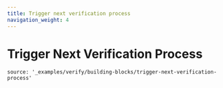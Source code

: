 ```yaml
---
title: Trigger next verification process
navigation_weight: 4
---
```


# Trigger Next Verification Process 

```tabbed_examples
source: '_examples/verify/building-blocks/trigger-next-verification-process'
```
